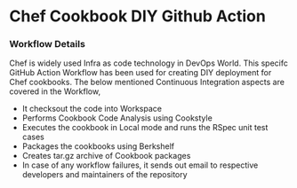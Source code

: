 # Chef Cookbook DIY Github Action
### Workflow Details
Chef is widely used Infra as code technology in DevOps World. This specifc GitHub Action Workflow has been used for creating DIY deployment for Chef cookbooks. 
The below mentioned Continuous Integration aspects are covered in the Workflow,
- It checksout the code into Workspace
- Performs Cookbook Code Analysis using Cookstyle
- Executes the cookbook in Local mode and runs the RSpec unit test cases
- Packages the cookbooks using Berkshelf 
- Creates tar.gz archive of Cookbook packages
- In case of any workflow failures, it sends out email to respective developers and maintainers of the repository
